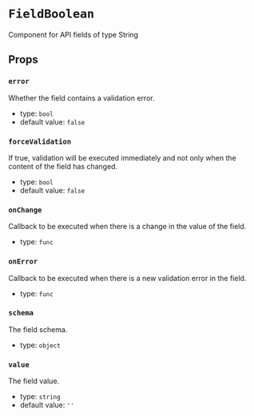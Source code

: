 `FieldBoolean`
==============

Component for API fields of type String

Props
-----

### `error`

Whether the field contains a validation error.

- type: `bool`
- default value: `false`


### `forceValidation`

If true, validation will be executed immediately and not only when the
content of the field has changed.

- type: `bool`
- default value: `false`


### `onChange`

Callback to be executed when there is a change in the value of the field.

- type: `func`


### `onError`

Callback to be executed when there is a new validation error in the field.

- type: `func`


### `schema`

The field schema.

- type: `object`


### `value`

The field value.

- type: `string`
- default value: `''`

